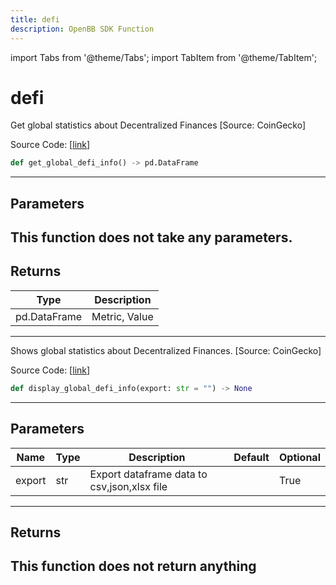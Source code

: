 ```yaml
---
title: defi
description: OpenBB SDK Function
---
```


import Tabs from '@theme/Tabs';
import TabItem from '@theme/TabItem';

# defi

<Tabs>
<TabItem value="model" label="Model" default>

Get global statistics about Decentralized Finances [Source: CoinGecko]

Source Code: [[link](https://github.com/OpenBB-finance/OpenBBTerminal/tree/main/openbb_terminal/cryptocurrency/overview/pycoingecko_model.py#L489)]
```python
def get_global_defi_info() -> pd.DataFrame
```
---
## Parameters
This function does not take any parameters.
---
## Returns
| Type | Description |
| ---- | ----------- |
| pd.DataFrame | Metric, Value |
---


</TabItem>
<TabItem value="view" label="View">

Shows global statistics about Decentralized Finances. [Source: CoinGecko]

Source Code: [[link](https://github.com/OpenBB-finance/OpenBBTerminal/tree/main/openbb_terminal/cryptocurrency/overview/pycoingecko_view.py#L301)]
```python
def display_global_defi_info(export: str = "") -> None
```
---
## Parameters
| Name | Type | Description | Default | Optional |
| ---- | ---- | ----------- | ------- | -------- |
| export | str | Export dataframe data to csv,json,xlsx file |  | True |

---
## Returns
This function does not return anything
---


</TabItem>
</Tabs>
